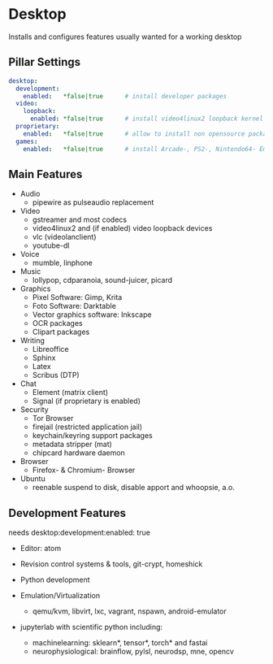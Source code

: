 # Desktop

Installs and configures features usually wanted for a working desktop

## Pillar Settings

```yaml
desktop:
  development:
    enabled:   *false|true      # install developer packages
  video:
    loopback:
      enabled: *false|true      # install video4linux2 loopback kernel modules
  proprietary:
    enabled:   *false|true      # allow to install non opensource packages
  games:
    enabled:   *false|true      # install Arcade-, PS2-, Nintendo64- Emulator
```

## Main Features

+ Audio
    + pipewire as pulseaudio replacement
+ Video
    + gstreamer and most codecs
    + video4linux2 and (if enabled) video loopback devices
    + vlc (videolanclient)
    + youtube-dl
+ Voice
    + mumble, linphone
+ Music
    + lollypop, cdparanoia, sound-juicer, picard
+ Graphics
    + Pixel Software: Gimp, Krita
    + Foto Software: Darktable
    + Vector graphics software: Inkscape
    + OCR packages
    + Clipart packages
+ Writing
    + Libreoffice
    + Sphinx
    + Latex
    + Scribus (DTP)
+ Chat
    + Element (matrix client)
    + Signal (if proprietary is enabled)
+ Security
    + Tor Browser
    + firejail (restricted application jail)
    + keychain/keyring support packages
    + metadata stripper (mat)
    + chipcard hardware daemon
+ Browser
    + Firefox- \& Chromium- Browser
+ Ubuntu
    + reenable suspend to disk, disable apport and whoopsie, a.o.

## Development Features

needs desktop:development:enabled: true

+ Editor: atom
+ Revision control systems & tools, git-crypt, homeshick
+ Python development
+ Emulation/Virtualization
  + qemu/kvm, libvirt, lxc, vagrant, nspawn, android-emulator

+ jupyterlab with scientific python including:
  + machinelearning:  sklearn*, tensor*, torch* and fastai
  + neurophysiological: brainflow, pylsl, neurodsp, mne, opencv
